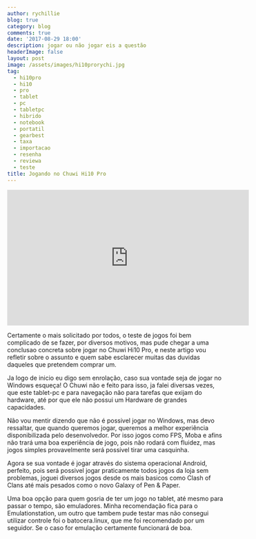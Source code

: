 ```yaml
---
author: rychillie
blog: true
category: blog
comments: true
date: '2017-08-29 18:00'
description: jogar ou não jogar eis a questão
headerImage: false
layout: post
image: /assets/images/hi10prorychi.jpg
tag:
  - hi10pro
  - hi10
  - pro
  - tablet
  - pc
  - tabletpc
  - hibrido
  - notebook
  - portatil
  - gearbest
  - taxa
  - importacao
  - resenha
  - reviewa
  - teste
title: Jogando no Chuwi Hi10 Pro
---
```


<iframe width="560" height="315" src="https://www.youtube.com/embed/g3shAXcgC8Y" frameborder="0" allowfullscreen></iframe>

<p>Certamente o mais solicitado por todos, o teste de jogos foi bem complicado de se fazer, por diversos motivos, mas pude chegar a uma conclusao concreta sobre jogar no Chuwi Hi10 Pro, e neste artigo vou refletir sobre o assunto e quem sabe esclarecer muitas das duvidas daqueles que pretendem comprar um.</p>

<p>Ja logo de inicio eu digo sem enrolação, caso sua vontade seja de jogar no Windows esqueça! O Chuwi não e feito para isso, ja falei diversas vezes, que este tablet-pc e para navegação não para tarefas que exijam do hardware, até por que ele não possui um Hardware de grandes capacidades.</p>

<p>Não vou mentir dizendo que não é possivel jogar no Windows, mas devo ressaltar, que quando queremos jogar, queremos a melhor experiência disponibilizada pelo desenvolvedor. Por isso jogos como FPS, Moba e afins não trará uma boa experiência de jogo, pois não rodará com fluidez, mas jogos simples provavelmente será possivel tirar uma casquinha.</p>

<p>Agora se sua vontade é jogar através do sistema operacional Android, perfeito, pois será possivel jogar praticamente todos jogos da loja sem problemas, joguei diversos jogos desde os mais basicos como Clash of Clans até mais pesados como o novo Galaxy of Pen & Paper.</p>

<p>Uma boa opção para quem gosria de ter um jogo no tablet, até mesmo para passar o tempo, são emuladores. Minha recomendação fica para o Emulationstation, um outro que tambem pude testar mas não consegui utilizar controle foi o batocera.linux, que me foi recomendado por um seguidor. Se o caso for emulação certamente funcionará de boa.</p>
